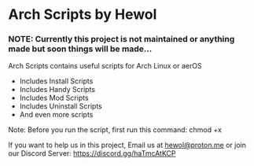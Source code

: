 # Arch Scripts by Hewol

### NOTE: Currently this project is not maintained or anything made but soon things will be made...

Arch Scripts contains useful scripts for Arch Linux or aerOS

* Includes Install Scripts
* Includes Handy Scripts
* Includes Mod Scripts
* Includes Uninstall Scripts
* And even more scripts

Note: Before you run the script, first run this command:
  chmod +x <scriptname>
  
  
If you want to help us in this project, Email us at hewol@proton.me or join our Discord Server: https://discord.gg/haTmcAtKCP
